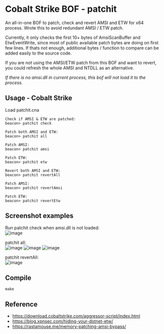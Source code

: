 # Cobalt Strike BOF - patchit

An all-in-one BOF to patch, check and revert AMSI and ETW for x64 process. Wrote this to avoid redundant AMSI / ETW patch.

Currently, it only checks the first 10+ bytes of AmsiScanBuffer and EtwEventWrite, since most of public available patch bytes are doing on first few lines. If thats not enough, additional bytes / function to compare can be added easily to the source code.

If you are not using the AMSI/ETW patch from this BOF and want to revert, you could refresh the whole AMSI and NTDLL as an alternative.

*If there is no amsi.dll in current process, this bof will not load it to the process.*


## Usage - Cobalt Strike
Load patchit.cna
```
Check if AMSI & ETW are patched:
beacon> patchit check

Patch both AMSI and ETW:
beacon> patchit all

Patch AMSI:
beacon> patchit amsi

Patch ETW:
beacon> patchit etw

Revert both AMSI and ETW:
beacon> patchit revertAll

Patch AMSI:
beacon> patchit revertAmsi

Patch ETW:
beacon> patchit revertEtw
```


## Screenshot examples

Run patchit check when amsi.dll is not loaded:<br>
![image](https://user-images.githubusercontent.com/21979646/184657456-04beae27-3ffa-4602-a6d7-b671aeda9f9c.png)

patchit all:<br>
![image](https://user-images.githubusercontent.com/21979646/184657575-0156c5f4-4af9-41e7-ac2d-2d50a82287ca.png)
![image](https://user-images.githubusercontent.com/21979646/184661310-8fbcd2ab-b1d1-45a3-b413-581da0eb4dcf.png)
![image](https://user-images.githubusercontent.com/21979646/184661321-510d617b-b27a-49f5-82cf-409750afe769.png)


patchit revertAll:<br>
![image](https://user-images.githubusercontent.com/21979646/184657705-a225f6f8-66cf-408e-b0f3-1166adf43a71.png)

## Compile
`make`

## Reference
* https://download.cobaltstrike.com/aggressor-script/index.html
* https://blog.xpnsec.com/hiding-your-dotnet-etw/
* https://rastamouse.me/memory-patching-amsi-bypass/
